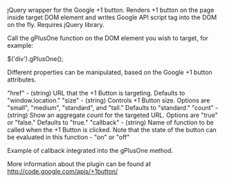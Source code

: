 jQuery wrapper for the Google +1 button. Renders +1 button on the page inside target DOM element and writes Google API script tag into the DOM on the fly. Requires jQuery library.

Call the gPlusOne function on the DOM element you wish to target, for example:

$('div').gPlusOne();

Different properties can be manipulated, based on the Google +1 button attributes.

"href" - (string) URL that the +1 Button is targeting. Defaults to "window.location."
"size" - (string) Controls +1 Button size. Options are "small", "medium", "standard", and "tall." Defaults to "standard."
"count" - (string) Show an aggregate count for the targeted URL. Options are "true" or "false." Defaults to "true."
"callback" - (string) Name of function to be called when the +1 Button is clicked. Note that the state of the button can be evaluated in this function - "on" or "off"

Example of callback integrated into the gPlusOne method.

<script>
function alertState(plusone) {
	alert('+1 Button state is now' + plusone.state);
}

$('div').gPlusOne({
	href: "http://www.google.com",
	size: "small",
	count: "false",
	callback: "alertState"		
});
</script>


More information about the plugin can be found at http://code.google.com/apis/+1button/